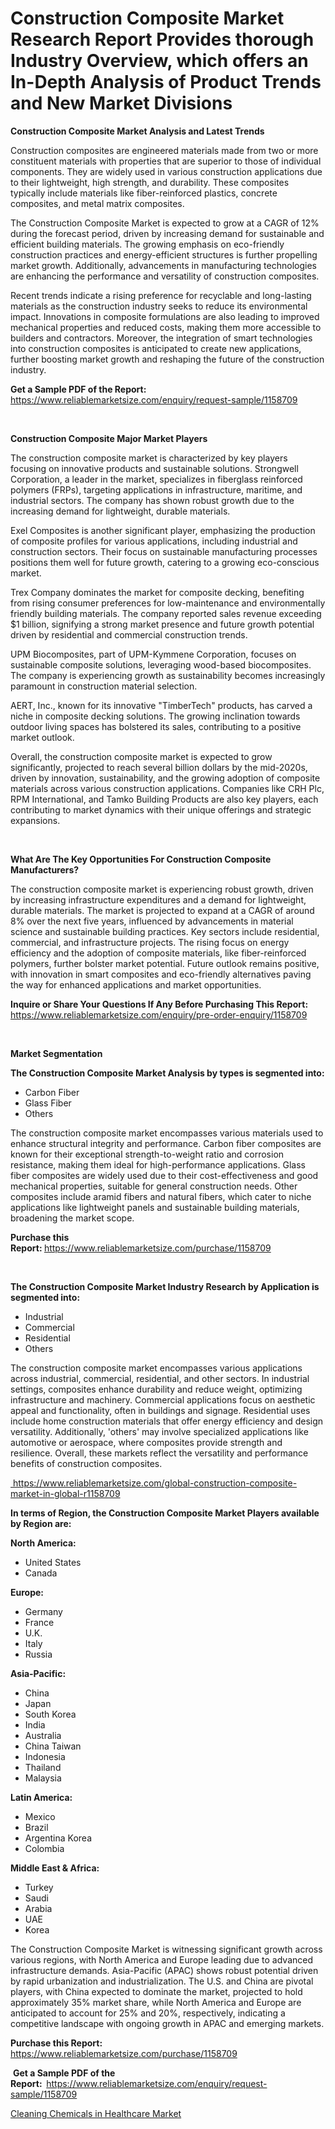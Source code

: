 <p><h1>Construction Composite Market Research Report Provides thorough Industry Overview, which offers an In-Depth Analysis of Product Trends and New Market Divisions</h1></p><p><strong>Construction Composite Market Analysis and Latest Trends</strong></p>
<p><p>Construction composites are engineered materials made from two or more constituent materials with properties that are superior to those of individual components. They are widely used in various construction applications due to their lightweight, high strength, and durability. These composites typically include materials like fiber-reinforced plastics, concrete composites, and metal matrix composites.</p><p>The Construction Composite Market is expected to grow at a CAGR of 12% during the forecast period, driven by increasing demand for sustainable and efficient building materials. The growing emphasis on eco-friendly construction practices and energy-efficient structures is further propelling market growth. Additionally, advancements in manufacturing technologies are enhancing the performance and versatility of construction composites.</p><p>Recent trends indicate a rising preference for recyclable and long-lasting materials as the construction industry seeks to reduce its environmental impact. Innovations in composite formulations are also leading to improved mechanical properties and reduced costs, making them more accessible to builders and contractors. Moreover, the integration of smart technologies into construction composites is anticipated to create new applications, further boosting market growth and reshaping the future of the construction industry.</p></p>
<p><strong>Get a Sample PDF of the Report:&nbsp;</strong> <a href="https://www.reliablemarketsize.com/enquiry/request-sample/1158709?utm_campaign=2459&utm_medium=2&utm_source=Github&utm_content=ia&utm_term=22032025&utm_id=construction-composite">https://www.reliablemarketsize.com/enquiry/request-sample/1158709</a></p>
<p>&nbsp;</p>
<p><strong>Construction Composite Major Market Players</strong></p>
<p><p>The construction composite market is characterized by key players focusing on innovative products and sustainable solutions. Strongwell Corporation, a leader in the market, specializes in fiberglass reinforced polymers (FRPs), targeting applications in infrastructure, maritime, and industrial sectors. The company has shown robust growth due to the increasing demand for lightweight, durable materials.</p><p>Exel Composites is another significant player, emphasizing the production of composite profiles for various applications, including industrial and construction sectors. Their focus on sustainable manufacturing processes positions them well for future growth, catering to a growing eco-conscious market.</p><p>Trex Company dominates the market for composite decking, benefiting from rising consumer preferences for low-maintenance and environmentally friendly building materials. The company reported sales revenue exceeding $1 billion, signifying a strong market presence and future growth potential driven by residential and commercial construction trends.</p><p>UPM Biocomposites, part of UPM-Kymmene Corporation, focuses on sustainable composite solutions, leveraging wood-based biocomposites. The company is experiencing growth as sustainability becomes increasingly paramount in construction material selection.</p><p>AERT, Inc., known for its innovative "TimberTech" products, has carved a niche in composite decking solutions. The growing inclination towards outdoor living spaces has bolstered its sales, contributing to a positive market outlook.</p><p>Overall, the construction composite market is expected to grow significantly, projected to reach several billion dollars by the mid-2020s, driven by innovation, sustainability, and the growing adoption of composite materials across various construction applications. Companies like CRH Plc, RPM International, and Tamko Building Products are also key players, each contributing to market dynamics with their unique offerings and strategic expansions.</p></p>
<p>&nbsp;</p>
<p><strong>What Are The Key Opportunities For Construction Composite Manufacturers?</strong></p>
<p><p>The construction composite market is experiencing robust growth, driven by increasing infrastructure expenditures and a demand for lightweight, durable materials. The market is projected to expand at a CAGR of around 8% over the next five years, influenced by advancements in material science and sustainable building practices. Key sectors include residential, commercial, and infrastructure projects. The rising focus on energy efficiency and the adoption of composite materials, like fiber-reinforced polymers, further bolster market potential. Future outlook remains positive, with innovation in smart composites and eco-friendly alternatives paving the way for enhanced applications and market opportunities.</p></p>
<p><strong>Inquire or Share Your Questions If Any Before Purchasing This Report:</strong> <a href="https://www.reliablemarketsize.com/enquiry/pre-order-enquiry/1158709?utm_campaign=2459&utm_medium=2&utm_source=Github&utm_content=ia&utm_term=22032025&utm_id=construction-composite">https://www.reliablemarketsize.com/enquiry/pre-order-enquiry/1158709</a></p>
<p>&nbsp;</p>
<p><strong>Market Segmentation</strong></p>
<p><strong>The Construction Composite Market Analysis by types is segmented into:</strong></p>
<p><ul><li>Carbon Fiber</li><li>Glass Fiber</li><li>Others</li></ul></p>
<p><p>The construction composite market encompasses various materials used to enhance structural integrity and performance. Carbon fiber composites are known for their exceptional strength-to-weight ratio and corrosion resistance, making them ideal for high-performance applications. Glass fiber composites are widely used due to their cost-effectiveness and good mechanical properties, suitable for general construction needs. Other composites include aramid fibers and natural fibers, which cater to niche applications like lightweight panels and sustainable building materials, broadening the market scope.</p></p>
<p><strong>Purchase this Report:&nbsp;</strong><a href="https://www.reliablemarketsize.com/purchase/1158709?utm_campaign=2459&utm_medium=2&utm_source=Github&utm_content=ia&utm_term=22032025&utm_id=construction-composite">https://www.reliablemarketsize.com/purchase/1158709</a></p>
<p>&nbsp;</p>
<p><strong>The Construction Composite Market Industry Research by Application is segmented into:</strong></p>
<p><ul><li>Industrial</li><li>Commercial</li><li>Residential</li><li>Others</li></ul></p>
<p><p>The construction composite market encompasses various applications across industrial, commercial, residential, and other sectors. In industrial settings, composites enhance durability and reduce weight, optimizing infrastructure and machinery. Commercial applications focus on aesthetic appeal and functionality, often in buildings and signage. Residential uses include home construction materials that offer energy efficiency and design versatility. Additionally, 'others' may involve specialized applications like automotive or aerospace, where composites provide strength and resilience. Overall, these markets reflect the versatility and performance benefits of construction composites.</p></p>
<p><a href="https://www.reliablemarketsize.com/global-construction-composite-market-in-global-r1158709?utm_campaign=2459&utm_medium=2&utm_source=Github&utm_content=ia&utm_term=22032025&utm_id=construction-composite">&nbsp;https://www.reliablemarketsize.com/global-construction-composite-market-in-global-r1158709</a></p>
<p><strong>In terms of Region, the Construction Composite Market Players available by Region are:</strong></p>
<p>
    <p> <strong> North America: </strong>
        <ul>
            <li>United States</li>
            <li>Canada</li>
        </ul>
        </p> 
    <p> <strong> Europe: </strong>
        <ul>
            <li>Germany</li>
            <li>France</li>
            <li>U.K.</li>
            <li>Italy</li>
            <li>Russia</li>
        </ul>
        </p> 
    <p> <strong> Asia-Pacific: </strong>
        <ul>
            <li>China</li>
            <li>Japan</li>
            <li>South Korea</li>
            <li>India</li>
            <li>Australia</li>
            <li>China Taiwan</li>
            <li>Indonesia</li>
            <li>Thailand</li>
            <li>Malaysia</li>
        </ul>
        </p> 
    <p> <strong> Latin America: </strong>
        <ul>
            <li>Mexico</li>
            <li>Brazil</li>
            <li>Argentina Korea</li>
            <li>Colombia</li>
        </ul>
        </p> 
    <p> <strong> Middle East & Africa: </strong>
        <ul>
            <li>Turkey</li>
            <li>Saudi</li>
            <li>Arabia</li>
            <li>UAE</li>
            <li>Korea</li>
        </ul>
    </p>
    </p>
<p><p>The Construction Composite Market is witnessing significant growth across various regions, with North America and Europe leading due to advanced infrastructure demands. Asia-Pacific (APAC) shows robust potential driven by rapid urbanization and industrialization. The U.S. and China are pivotal players, with China expected to dominate the market, projected to hold approximately 35% market share, while North America and Europe are anticipated to account for 25% and 20%, respectively, indicating a competitive landscape with ongoing growth in APAC and emerging markets.</p></p>
<p><strong>Purchase this Report: </strong><a href="https://www.reliablemarketsize.com/purchase/1158709?utm_campaign=2459&utm_medium=2&utm_source=Github&utm_content=ia&utm_term=22032025&utm_id=construction-composite">https://www.reliablemarketsize.com/purchase/1158709</a></p>
<p>&nbsp;<strong>Get a Sample PDF of the Report:&nbsp;&nbsp;</strong><a href="https://www.reliablemarketsize.com/enquiry/request-sample/1158709?utm_campaign=2459&utm_medium=2&utm_source=Github&utm_content=ia&utm_term=22032025&utm_id=construction-composite">https://www.reliablemarketsize.com/enquiry/request-sample/1158709</a></p>
<p><strong></strong></p>
<p><p><a href="https://github.com/hartsockdonnette82/Market-Research-Report-List-1/blob/main/cleaning-chemicals-in-healthcare-market.md?utm_campaign=2459&utm_medium=2&utm_source=Github&utm_content=ia&utm_term=22032025&utm_id=construction-composite">Cleaning Chemicals in Healthcare Market</a></p></p>